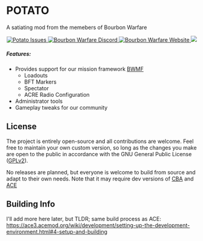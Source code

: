 # POTATO

A satiating mod from the memebers of Bourbon Warfare

<p align="center">
    <a href="https://github.com/BourbonWarfare/POTATO/issues">
        <img src="https://img.shields.io/github/issues/BourbonWarfare/Potato" alt="Potato Issues">
    </a>
    <a href="https://discord.gg/sW8CT2m">
        <img src="https://img.shields.io/discord/681656029758488619?color=%237289da&label=Discord&logo=discord&style=flat-square" alt="Bourbon Warfare Discord">
    </a>
    <a href="http://www.bourbonwarfare.com/">
        <img src="https://img.shields.io/badge/Website-Bourbon%20Warfare-red" alt="Bourbon Warfare Website">
    </a>
    <a href="https://github.com/BourbonWarfare/POTATO/blob/master/LICENSE">
        <img src="https://img.shields.io/badge/License-GPLv2-red.svg?style=flat-square">
    </a>
</p>

##### Features:

- Provides support for our mission framework [BWMF](https://github.com/BourbonWarfare/bwmf)
    - Loadouts
    - BFT Markers
    - Spectator
    - ACRE Radio Configuration
- Administrator tools
- Gameplay tweaks for our community


## License

The project is entirely open-source and all contributions are welcome. Feel free to maintain your own custom version, so long as the changes you make are open to the public in accordance with the GNU General Public License ([GPLv2](https://github.com/BourbonWarfare/POTATO/blob/master/LICENSE)).

No releases are planned, but everyone is welcome to build from source and adapt to their own needs.
Note that it may require dev versions of [CBA](https://github.com/CBATeam/CBA_A3) and [ACE](https://github.com/acemod/ACE3)

## Building Info

I'll add more here later, but TLDR; same build process as ACE: https://ace3.acemod.org/wiki/development/setting-up-the-development-environment.html#4-setup-and-building
